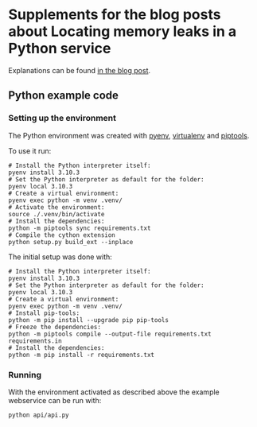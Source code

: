 # Supplements for the blog posts about Locating memory leaks in a Python service

Explanations can be found [in the blog post](https://blog.krudewig-online.de/2022/09/04/locating-memory-leaks-in-services-part1.html).

## Python example code
### Setting up the environment
The Python environment was created with [pyenv](https://github.com/pyenv/pyenv), [virtualenv](https://virtualenv.pypa.io/en/latest/) and [piptools](https://github.com/jazzband/pip-tools).

To use it run:
```shell
# Install the Python interpreter itself:
pyenv install 3.10.3
# Set the Python interpreter as default for the folder:
pyenv local 3.10.3
# Create a virtual environment:
pyenv exec python -m venv .venv/
# Activate the environment:
source ./.venv/bin/activate
# Install the dependencies:
python -m piptools sync requirements.txt
# Compile the cython extension
python setup.py build_ext --inplace
```

The initial setup was done with:
```shell
# Install the Python interpreter itself:
pyenv install 3.10.3
# Set the Python interpreter as default for the folder:
pyenv local 3.10.3
# Create a virtual environment:
pyenv exec python -m venv .venv/
# Install pip-tools:
python -m pip install --upgrade pip pip-tools
# Freeze the dependencies:
python -m piptools compile --output-file requirements.txt requirements.in
# Install the dependencies:
python -m pip install -r requirements.txt 
```

### Running
With the environment activated as described above the example webservice can be run with:
```bash
python api/api.py
```


